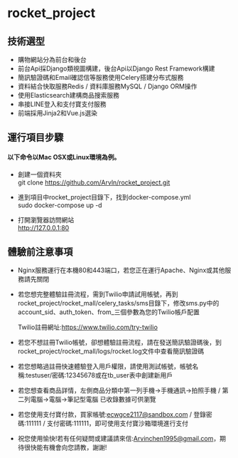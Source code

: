 # rocket_project
## 技術選型
* 購物網站分為前台和後台<br>
* 前台Api採Django類視圖構建，後台Api以Django Rest Framework構建<br>
* 簡訊驗證碼和Email確認信等服務使用Celery搭建分布式服務<br>
* 資料結合快取服務Redis / 資料庫服務MySQL / Django ORM操作<br>
* 使用Elasticsearch建構商品搜索服務<br>
* 串接LINE登入和支付寶支付服務<br>
* 前端採用Jinja2和Vue.js選染<br>

## 運行項目步驟

#### 以下命令以Mac OSX或Linux環境為例。
* 創建一個資料夾<br>
git clone https://github.com/Arvln/rocket_project.git

* 進到項目中rocket_project目錄下，找到docker-compose.yml<br>
sudo docker-compose up -d

* 打開瀏覽器訪問網站<br>
http://127.0.0.1:80

## 體驗前注意事項
* Nginx服務運行在本機80和443端口，若您正在運行Apache、Nginx或其他服務請先關閉

* 若您想完整體驗註冊流程，需到Twilio申請試用帳號，再到rocket_project/rocket_mall/celery_tasks/sms目錄下，修改sms.py中的account_sid、auth_token、from_三個參數為您的Twilio帳戶配置<br>

  Twilio註冊網址:https://www.twilio.com/try-twilio

* 若您不想註冊Twilio帳號，卻想體驗註冊流程，請在發送簡訊驗證碼後，到rocket_project/rocket_mall/logs/rocket.log文件中查看簡訊驗證碼

* 若您想略過註冊快速體驗登入用戶權限，請使用測試帳號，帳號名稱:testuser/密碼:12345678或在tb_user表中創建新用戶

* 若您想查看商品詳情，左側商品分類中第一列手機->手機通訊->拍照手機 / 第二列電腦->電腦->筆記型電腦 已收錄數據可供瀏覽

* 若您使用支付寶付款，買家帳號:ecwgce2117@sandbox.com / 登錄密碼:111111 / 支付密碼:111111，即可使用支付寶沙箱環境進行支付

* 祝您使用愉快!若有任何疑問或建議請來信:Arvinchen1995@gmail.com，期待很快能有機會向您請教，謝謝!
